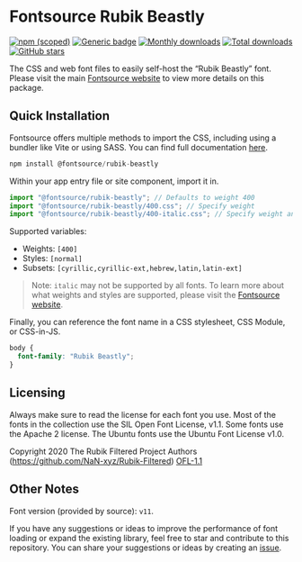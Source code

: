 # Fontsource Rubik Beastly

[![npm (scoped)](https://img.shields.io/npm/v/@fontsource/rubik-beastly?color=brightgreen)](https://www.npmjs.com/package/@fontsource/rubik-beastly) [![Generic badge](https://img.shields.io/badge/fontsource-passing-brightgreen)](https://github.com/fontsource/fontsource) [![Monthly downloads](https://badgen.net/npm/dm/@fontsource/rubik-beastly)](https://github.com/fontsource/fontsource) [![Total downloads](https://badgen.net/npm/dt/@fontsource/rubik-beastly)](https://github.com/fontsource/fontsource) [![GitHub stars](https://img.shields.io/github/stars/fontsource/fontsource.svg?style=social&label=Star)](https://github.com/fontsource/fontsource/stargazers)

The CSS and web font files to easily self-host the “Rubik Beastly” font. Please visit the main [Fontsource website](https://fontsource.org/fonts/rubik-beastly) to view more details on this package.

## Quick Installation

Fontsource offers multiple methods to import the CSS, including using a bundler like Vite or using SASS. You can find full documentation [here](https://fontsource.org/docs/getting-started/introduction).

```javascript
npm install @fontsource/rubik-beastly
```

Within your app entry file or site component, import it in.

```javascript
import "@fontsource/rubik-beastly"; // Defaults to weight 400
import "@fontsource/rubik-beastly/400.css"; // Specify weight
import "@fontsource/rubik-beastly/400-italic.css"; // Specify weight and style
```

Supported variables:
- Weights: `[400]`
- Styles: `[normal]`
- Subsets: `[cyrillic,cyrillic-ext,hebrew,latin,latin-ext]`

> Note: `italic` may not be supported by all fonts. To learn more about what weights and styles are supported, please visit the [Fontsource website](https://fontsource.org/fonts/rubik-beastly).

Finally, you can reference the font name in a CSS stylesheet, CSS Module, or CSS-in-JS.

```css
body {
  font-family: "Rubik Beastly";
}
```

## Licensing
Always make sure to read the license for each font you use. Most of the fonts in the collection use the SIL Open Font License, v1.1. Some fonts use the Apache 2 license. The Ubuntu fonts use the Ubuntu Font License v1.0.

Copyright 2020 The Rubik Filtered Project Authors (https://github.com/NaN-xyz/Rubik-Filtered)
[OFL-1.1](https://openfontlicense.org)

## Other Notes
Font version (provided by source): `v11`.

If you have any suggestions or ideas to improve the performance of font loading or expand the existing library, feel free to star and contribute to this repository. You can share your suggestions or ideas by creating an [issue](https://github.com/fontsource/fontsource/issues).